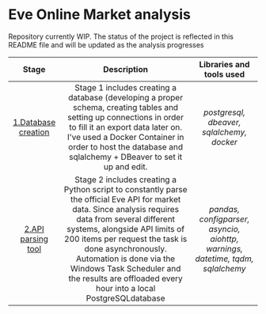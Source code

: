 # Eve Online Market analysis
Repository currently WIP. The status of the project is reflected in this README file and will be updated as the analysis progresses

| Stage | Description | Libraries and tools used |
| :--------------------: | :---------------------: |:---------------------------:|
| [1.Database creation](link_here) | Stage 1 includes creating a database (developing a proper schema, creating tables and setting up connections in order to fill it an export data later on. I've used a Docker Container in order to host the database and sqlalchemy + DBeaver to set it up and edit. | *postgresql, dbeaver, sqlalchemy, docker* |
| [2.API parsing tool](link_here) | Stage 2 includes creating a Python script to constantly parse the official Eve API for market data. Since analysis requires data from several different systems, alongside API limits of 200 items per request the task is done asynchronously. Automation is done via the Windows Task Scheduler and the results are offloaded every hour into a local PostgreSQLdatabase | *pandas, configparser, asyncio, aiohttp, warnings, datetime, tqdm, sqlalchemy* |
